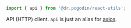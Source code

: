 ```jsx
import { api } from '@dr.pogodin/react-utils';
```
API (HTTP) client. `api` is just an alias for
[axios](https://www.npmjs.com/package/axios).
